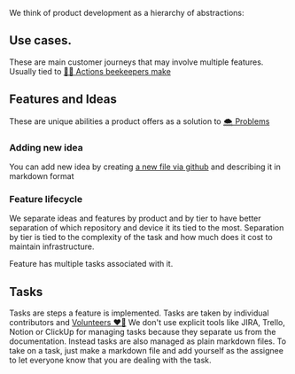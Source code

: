 We think of product development as a hierarchy of abstractions:

## Use cases. 
These are main customer journeys that may involve multiple features.
Usually tied to [🧑‍🚀 Actions beekeepers make](../products/🧑‍🚀%20Actions%20beekeepers%20make.md)

## Features and Ideas
These are unique abilities a product offers as a solution to [🌨️ Problems](../🌨️%20Problems/🌨️%20Problems.md)

### Adding new idea
You can add new idea by creating [a new file via github](https://github.com/Gratheon/website/tree/main/about/products/%F0%9F%93%B1Web-app/pro%20tier/ideas%20%F0%9F%92%A1) and describing it in markdown format

### Feature lifecycle
We separate ideas and features by product and by tier to have better separation of which repository and device it its tied to the most. Separation by tier is tied to the complexity of the task and how much does it cost to maintain infrastructure.

Feature has multiple tasks associated with it.

## Tasks
Tasks are steps a feature is implemented.
Tasks are taken by individual contributors and [Volunteers ❤️‍🔥](Volunteers%20❤️‍🔥/Volunteers%20❤️‍🔥.md)
We don't use explicit tools like JIRA, Trello, Notion or ClickUp for managing tasks because they separate us from the documentation. Instead tasks are also managed as plain markdown files.
To take on a task, just make a markdown file and add yourself as the assignee to let everyone know that you are dealing with the task.
